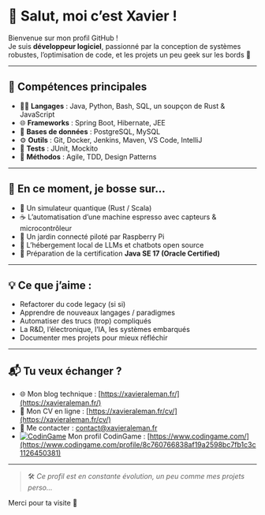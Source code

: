 # 👋 Salut, moi c’est Xavier !

Bienvenue sur mon profil GitHub !  
Je suis **développeur logiciel**, passionné par la conception de systèmes robustes, l’optimisation de code, et les projets un peu geek sur les bords 🚀

---

## 🧰 Compétences principales

- 🧑‍💻 **Langages** : Java, Python, Bash, SQL, un soupçon de Rust & JavaScript  
- 🌐 **Frameworks** : Spring Boot, Hibernate, JEE  
- 🐘 **Bases de données** : PostgreSQL, MySQL  
- ⚙️ **Outils** : Git, Docker, Jenkins, Maven, VS Code, IntelliJ  
- 🧪 **Tests** : JUnit, Mockito  
- 🧠 **Méthodos** : Agile, TDD, Design Patterns

---

## 🔬 En ce moment, je bosse sur…

- 🧪 Un simulateur quantique (Rust / Scala)
- ☕ L’automatisation d’une machine espresso avec capteurs & microcontrôleur
- 🌱 Un jardin connecté piloté par Raspberry Pi
- 🤖 L’hébergement local de LLMs et chatbots open source
- 🧠 Préparation de la certification **Java SE 17 (Oracle Certified)**

---

## 💡 Ce que j’aime :

- Refactorer du code legacy (si si)
- Apprendre de nouveaux langages / paradigmes
- Automatiser des trucs (trop) compliqués
- La R&D, l’électronique, l’IA, les systèmes embarqués
- Documenter mes projets pour mieux réfléchir

---

## 📬 Tu veux échanger ?

- 🌐 Mon blog technique : [https://xavieraleman.fr/](https://xavieraleman.fr/)
- 📝 Mon CV en ligne : [https://xavieraleman.fr/cv/](https://xavieraleman.fr/cv/)
- 📨 Me contacter : [contact@xavieraleman.fr](mailto:contact@xavieraleman.fr)
- [![CodinGame](https://static.codingame.com/assets/apple-touch-icon-152x152-precomposed.300c3711.png)](https://www.codingame.com/profile/ton-profil) Mon profil CodinGame : [https://www.codingame.com/](https://www.codingame.com/profile/8c760766838af19a2598bc7fb1c3c1126450381)

---

> 🛠️ *Ce profil est en constante évolution, un peu comme mes projets perso...*

Merci pour ta visite 🙌
